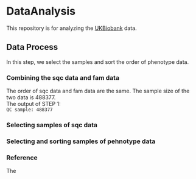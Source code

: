# DataAnalysis
This repository is for analyzing the [UKBiobank](http://www.ukbiobank.ac.uk/) data.

## Data Process
In this step, we select the samples and sort the order of phenotype data.

### Combining the sqc data and fam data
The order of sqc data and fam data are the same. The sample size of the two data is 488377. <br>
The output of STEP 1: <br>
`QC sample: 488377`
### Selecting samples of sqc data

### Selecting and sorting samples of pehnotype data

### Reference
The 
